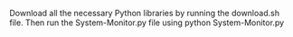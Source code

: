 Download all the necessary Python libraries by running the download.sh file. Then run the System-Monitor.py file using python System-Monitor.py
